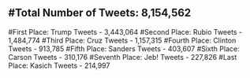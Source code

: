 #Total Number of Tweets: 8,154,562 
---
#First Place: Trump Tweets - 3,443,064
#Second Place: Rubio Tweets - 1,484,774
#Third Place: Cruz Tweets - 1,157,315
#Fourth Place: Clinton Tweets - 913,785
#Fifth Place: Sanders Tweets - 403,607
#Sixth Place: Carson Tweets - 310,176
#Seventh Place: Jeb! Tweets - 227,826
#Last Place: Kasich Tweets - 214,997
